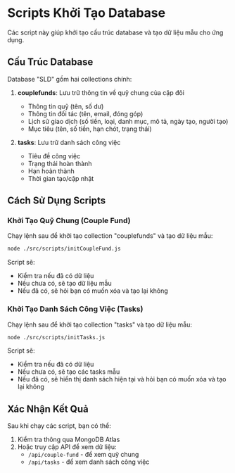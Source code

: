 # Scripts Khởi Tạo Database

Các script này giúp khởi tạo cấu trúc database và tạo dữ liệu mẫu cho ứng dụng.

## Cấu Trúc Database

Database "SLD" gồm hai collections chính:

1. **couplefunds**: Lưu trữ thông tin về quỹ chung của cặp đôi
   - Thông tin quỹ (tên, số dư)
   - Thông tin đối tác (tên, email, đóng góp)
   - Lịch sử giao dịch (số tiền, loại, danh mục, mô tả, ngày tạo, người tạo)
   - Mục tiêu (tên, số tiền, hạn chót, trạng thái)

2. **tasks**: Lưu trữ danh sách công việc
   - Tiêu đề công việc
   - Trạng thái hoàn thành
   - Hạn hoàn thành
   - Thời gian tạo/cập nhật

## Cách Sử Dụng Scripts

### Khởi Tạo Quỹ Chung (Couple Fund)

Chạy lệnh sau để khởi tạo collection "couplefunds" và tạo dữ liệu mẫu:

```bash
node ./src/scripts/initCoupleFund.js
```

Script sẽ:
- Kiểm tra nếu đã có dữ liệu
- Nếu chưa có, sẽ tạo dữ liệu mẫu
- Nếu đã có, sẽ hỏi bạn có muốn xóa và tạo lại không

### Khởi Tạo Danh Sách Công Việc (Tasks)

Chạy lệnh sau để khởi tạo collection "tasks" và tạo dữ liệu mẫu:

```bash
node ./src/scripts/initTasks.js
```

Script sẽ:
- Kiểm tra nếu đã có dữ liệu
- Nếu chưa có, sẽ tạo các tasks mẫu
- Nếu đã có, sẽ hiển thị danh sách hiện tại và hỏi bạn có muốn xóa và tạo lại không

## Xác Nhận Kết Quả

Sau khi chạy các script, bạn có thể:

1. Kiểm tra thông qua MongoDB Atlas
2. Hoặc truy cập API để xem dữ liệu:
   - `/api/couple-fund` - để xem quỹ chung
   - `/api/tasks` - để xem danh sách công việc 